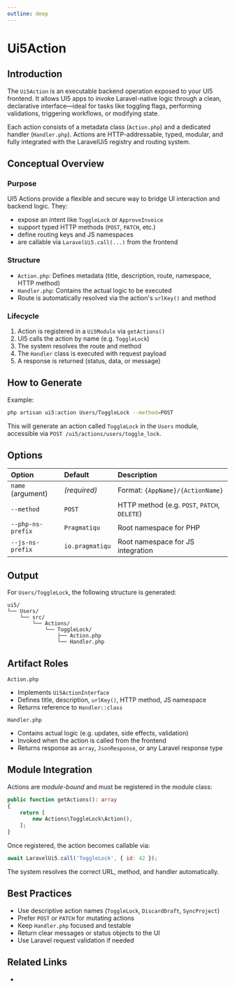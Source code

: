 ```yaml
---
outline: deep
---
```


# Ui5Action

## Introduction

The `Ui5Action` is an executable backend operation exposed to your UI5 frontend. It allows UI5 apps to invoke Laravel-native logic through a clean, declarative interface—ideal for tasks like toggling flags, performing validations, triggering workflows, or modifying state.

Each action consists of a metadata class (`Action.php`) and a dedicated handler (`Handler.php`). Actions are HTTP-addressable, typed, modular, and fully integrated with the LaravelUi5 registry and routing system.

## Conceptual Overview

### Purpose

UI5 Actions provide a flexible and secure way to bridge UI interaction and backend logic. They:

* expose an intent like `ToggleLock` or `ApproveInvoice`
* support typed HTTP methods (`POST`, `PATCH`, etc.)
* define routing keys and JS namespaces
* are callable via `LaravelUi5.call(...)` from the frontend

### Structure

* `Action.php`: Defines metadata (title, description, route, namespace, HTTP method)
* `Handler.php`: Contains the actual logic to be executed
* Route is automatically resolved via the action's `urlKey()` and method

### Lifecycle

1. Action is registered in a `Ui5Module` via `getActions()`
2. UI5 calls the action by name (e.g. `ToggleLock`)
3. The system resolves the route and method
4. The `Handler` class is executed with request payload
5. A response is returned (status, data, or message)

## How to Generate

Example:

```bash
php artisan ui5:action Users/ToggleLock --method=POST
```

This will generate an action called `ToggleLock` in the `Users` module, accessible via `POST /ui5/actions/users/toggle_lock`.

## Options

| Option            | Default         | Description                                  |
|:------------------|:----------------|:---------------------------------------------|
| `name` (argument) | *(required)*    | Format: `{AppName}/{ActionName}`             |
| `--method`        | `POST`          | HTTP method (e.g. `POST`, `PATCH`, `DELETE`) |
| `--php-ns-prefix` | `Pragmatiqu`    | Root namespace for PHP                       |
| `--js-ns-prefix`  | `io.pragmatiqu` | Root namespace for JS integration            |

## Output

For `Users/ToggleLock`, the following structure is generated:

```
ui5/
└── Users/
    └── src/
        └── Actions/
            └── ToggleLock/
                ├── Action.php
                └── Handler.php
```

## Artifact Roles

`Action.php`

* Implements `Ui5ActionInterface`
* Defines title, description, `urlKey()`, HTTP method, JS namespace
* Returns reference to `Handler::class`

`Handler.php`

* Contains actual logic (e.g. updates, side effects, validation)
* Invoked when the action is called from the frontend
* Returns response as `array`, `JsonResponse`, or any Laravel response type

## Module Integration

Actions are *module-bound* and must be registered in the module class:

```php
public function getActions(): array
{
    return [
        new Actions\ToggleLock\Action(),
    ];
}
```

Once registered, the action becomes callable via:

```js
await LaravelUi5.call('ToggleLock', { id: 42 });
```

The system resolves the correct URL, method, and handler automatically.

## Best Practices

* Use descriptive action names (`ToggleLock`, `DiscardDraft`, `SyncProject`)
* Prefer `POST` or `PATCH` for mutating actions
* Keep `Handler.php` focused and testable
* Return clear messages or status objects to the UI
* Use Laravel request validation if needed

## Related Links

* 
